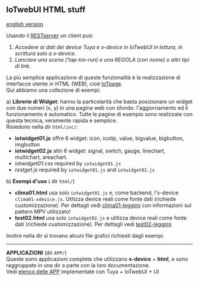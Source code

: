 ## IoTwebUI HTML stuff
[english version](https://github.com/msillano/IoTwebUI/blob/main/html/README.md)

Usando il [RESTserver](https://github.com/msillano/IoTwebUI/blob/main/RESTserver/LEGGIMI-REST22.md) un client può:
1. _Accedere ai dati dei device Tuya e x-device in IoTwebUI in lettura, in scrittura solo a x-device._
2. _Lanciare una scena ('tap-tro-run) o una REGOLA (con nome) o altri tipi di link._
   
La più semplice applicazione di queste funzionalità è la realizzazione di interfacce utente in HTML (WEB), cioè [IoTpage](https://github.com/msillano/IoTwebUI/blob/main/APP/panel/README.md).<br>
Qui abbiamo una collezione di esempi:

a) **Librerie di Widget**: hanno la particolarità che basta posizionare un widget con due numeri (x, y) in una pagina web con sfondo: 
l'aggiornamento ed il funzionamento è automatico. Tutte le pagine di esempio sono realizzate con questa tecnica, veramente rapida e semplice.<br>
Risiedono nella dir `html/inc/`:
* **iotwidget01.js** offre 6 widget: icon, icotip, value, bigvalue, bigbutton, imgbutton
* **iotwidget02.js** altri 6 widget: signal, switch, gauge, linechart, multichart, areachart.
* _iotwidget01.css_  required by `iotwidget01.js`
* _restget.js_  required by  `iotwidget01.js` and `iotwidget02.js`

b) **Esempi d'uso** ( dir `html/`)
* **clima01.html** usa solo  `iotwidget01.js` e, come backend, l'x-device `clima01-xdevice.js`.  Utilizza device reali come fonte dati (richiede customizzazione).
Per dettagli vedi [clima01-leggimi](https://github.com/msillano/IoTwebUI/blob/main/html/clima01-leggimi.md) con informazioni sul pattern MPV utilizzato!
* **test02.html** usa solo  `iotwidget02.js` e utilizza device reali come fonte dati (richiede customizzazione).
Per dettagli vedi [test02-leggimi](https://github.com/msillano/IoTwebUI/blob/main/html/test02-leggimi.md) 

Inoltre nella dir si trovano alcuni file grafici richiesti dagli esempi.

<hr>

**APPLICAZIONI** (dir `APP/`)<br>
Queste sono applicazioni complete che utilizzano **x-device** + **html**, e sono raggruppate in una dir a parte con la loro documentazione.<br>
Vedi [elenco delle APP](https://github.com/msillano/IoTwebUI/tree/main/APP) implementate con Tuya + IoTwebUI + UI
